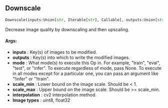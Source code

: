 ## Downscale
```python
Downscale(inputs:Union[str, Iterable[str], Callable], outputs:Union[str, Iterable[str]], mode:Union[NoneType, str, Iterable[str]]=None, scale_min:float=0.25, scale_max:float=0.25, interpolation:int=0)
```
Decrease image quality by downscaling and then upscaling.



#### Args:

* **inputs** :  Key(s) of images to be modified.
* **outputs** :  Key(s) into which to write the modified images.
* **mode** :  What mode(s) to execute this Op in. For example, "train", "eval", "test", or "infer". To execute            regardless of mode, pass None. To execute in all modes except for a particular one, you can pass an argument            like "!infer" or "!train".
* **scale_min** :  Lower bound on the image scale. Should be &lt; 1.
* **scale_max** :   Upper bound on the image scale. Should be &gt;= scale_min.
* **interpolation** :  cv2 interpolation method.
* **Image types** :         uint8, float32    